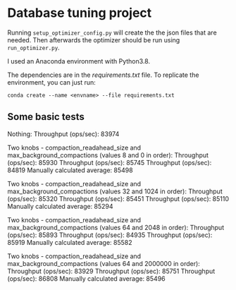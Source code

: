 # Database tuning project
Running `setup_optimizer_config.py` will create the the json files that are needed. Then afterwards the optimizer should be run using `run_optimizer.py`.

I used an Anaconda environment with Python3.8. 

The dependencies are in the *requirements.txt* file. To replicate the environment, you can just run:

```conda create --name <envname> --file requirements.txt```


## Some basic tests
Nothing:
Throughput (ops/sec): 83974

Two knobs - compaction_readahead_size and max_background_compactions (values 8 and 0 in order):
Throughput (ops/sec): 85930
Throughput (ops/sec): 85745
Throughput (ops/sec): 84819
Manually calculated average: 85498

Two knobs - compaction_readahead_size and max_background_compactions (values 32 and 1024 in order):
Throughput (ops/sec): 85320
Throughput (ops/sec): 85451
Throughput (ops/sec): 85110
Manually calculated average: 85294

Two knobs - compaction_readahead_size and max_background_compactions (values 64 and 2048 in order):
Throughput (ops/sec): 85893
Throughput (ops/sec): 84935
Throughput (ops/sec): 85919
Manually calculated average: 85582

Two knobs - compaction_readahead_size and max_background_compactions (values 64 and 2000000 in order):
Throughput (ops/sec): 83929
Throughput (ops/sec): 85751
Throughput (ops/sec): 86808
Manually calculated average: 85496